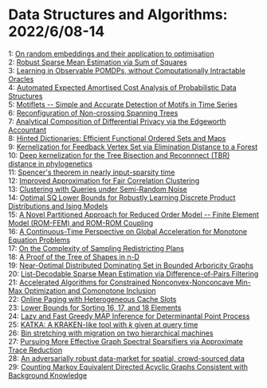 # Data Structures and Algorithms: 2022/6/08-14  
1: [On random embeddings and their application to optimisation](https://doi.org/10.48550/arXiv.2206.03371)  
2: [Robust Sparse Mean Estimation via Sum of Squares](https://doi.org/10.48550/arXiv.2206.03441)  
3: [Learning in Observable POMDPs, without Computationally Intractable  Oracles](https://doi.org/10.48550/arXiv.2206.03446)  
4: [Automated Expected Amortised Cost Analysis of Probabilistic Data  Structures](https://doi.org/10.48550/arXiv.2206.03537)  
5: [Motiflets -- Simple and Accurate Detection of Motifs in Time Series](https://doi.org/10.48550/arXiv.2206.03735)  
6: [Reconfiguration of Non-crossing Spanning Trees](https://doi.org/10.48550/arXiv.2206.03879)  
7: [Analytical Composition of Differential Privacy via the Edgeworth  Accountant](https://doi.org/10.48550/arXiv.2206.04236)  
8: [Hinted Dictionaries: Efficient Functional Ordered Sets and Maps](https://doi.org/10.48550/arXiv.2206.04380)  
9: [Kernelization for Feedback Vertex Set via Elimination Distance to a  Forest](https://doi.org/10.48550/arXiv.2206.04387)  
10: [Deep kernelization for the Tree Bisection and Reconnnect (TBR) distance  in phylogenetics](https://doi.org/10.48550/arXiv.2206.04451)  
11: [Spencer's theorem in nearly input-sparsity time](https://doi.org/10.48550/arXiv.2206.04549)  
12: [Improved Approximation for Fair Correlation Clustering](https://doi.org/10.48550/arXiv.2206.05050)  
13: [Clustering with Queries under Semi-Random Noise](https://doi.org/10.48550/arXiv.2206.04583)  
14: [Optimal SQ Lower Bounds for Robustly Learning Discrete Product  Distributions and Ising Models](https://doi.org/10.48550/arXiv.2206.04589)  
15: [A Novel Partitioned Approach for Reduced Order Model -- Finite Element  Model (ROM-FEM) and ROM-ROM Coupling](https://doi.org/10.48550/arXiv.2206.04736)  
16: [A Continuous-Time Perspective on Global Acceleration for Monotone  Equation Problems](https://doi.org/10.48550/arXiv.2206.04770)  
17: [On the Complexity of Sampling Redistricting Plans](https://doi.org/10.48550/arXiv.2206.04883)  
18: [A Proof of the Tree of Shapes in n-D](https://doi.org/10.48550/arXiv.2206.05109)  
19: [Near-Optimal Distributed Dominating Set in Bounded Arboricity Graphs](https://doi.org/10.48550/arXiv.2206.05174)  
20: [List-Decodable Sparse Mean Estimation via Difference-of-Pairs Filtering](https://doi.org/10.48550/arXiv.2206.05245)  
21: [Accelerated Algorithms for Constrained Nonconvex-Nonconcave Min-Max  Optimization and Comonotone Inclusion](https://doi.org/10.48550/arXiv.2206.05248)  
22: [Online Paging with Heterogeneous Cache Slots](https://doi.org/10.48550/arXiv.2206.05579)  
23: [Lower Bounds for Sorting 16, 17, and 18 Elements](https://doi.org/10.48550/arXiv.2206.05597)  
24: [Lazy and Fast Greedy MAP Inference for Determinantal Point Process](https://doi.org/10.48550/arXiv.2206.05947)  
25: [KATKA: A KRAKEN-like tool with $k$ given at query time](https://doi.org/10.48550/arXiv.2206.06053)  
26: [Bin stretching with migration on two hierarchical machines](https://doi.org/10.48550/arXiv.2206.06102)  
27: [Pursuing More Effective Graph Spectral Sparsifiers via Approximate Trace  Reduction](https://doi.org/10.48550/arXiv.2206.06223)  
28: [An adversarially robust data-market for spatial, crowd-sourced data](https://doi.org/10.48550/arXiv.2206.06299)  
29: [Counting Markov Equivalent Directed Acyclic Graphs Consistent with  Background Knowledge](https://doi.org/10.48550/arXiv.2206.06744)  